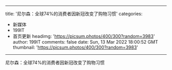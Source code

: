 
---
title: '尼尔森：全球74%的消费者因新冠改变了购物习惯'
categories: 
 - 新媒体
 - 199IT
 - 首页更新
headimg: 'https://picsum.photos/400/300?random=3983'
author: 199IT
comments: false
date: Sun, 13 Mar 2022 18:00:52 GMT
thumbnail: 'https://picsum.photos/400/300?random=3983'
---

<div>   
尼尔森：全球74%的消费者因新冠改变了购物习惯  
</div>
            
